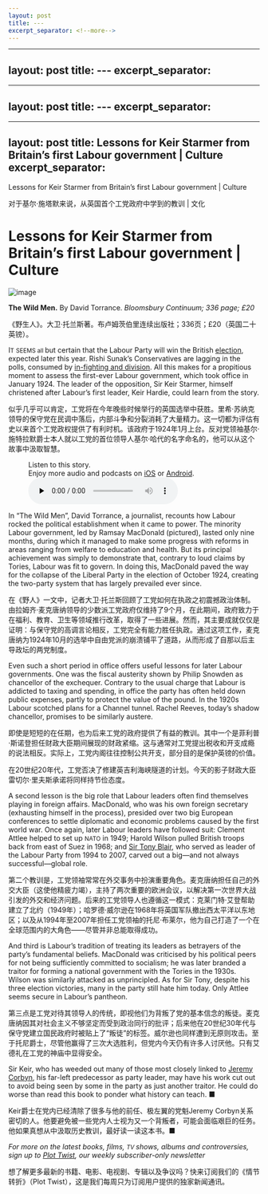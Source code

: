 ```yaml
---
layout: post
title: ---
excerpt_separator: <!--more-->
---
```



<!--more-->

---
layout: post
title: ---
excerpt_separator: <!--more-->
---


<!--more-->

---
layout: post
title: ---
excerpt_separator: <!--more-->
---


<!--more-->

---
layout: post
title: Lessons for Keir Starmer from Britain’s first Labour government | Culture
excerpt_separator: <!--more-->
---


<!--more-->

Lessons for Keir Starmer from Britain’s first Labour government | Culture

对于基尔·施塔默来说，从英国首个工党政府中学到的教训 | 文化


# Lessons for Keir Starmer from Britain’s first Labour government | Culture

![image](https://images.weserv.nl/?url=www.economist.com/img/b/1280/720/90/media-assets/image/20240210_CUP001.jpg)

<div></div><p><b>The Wild Men.</b> By David Torrance. <i>Bloomsbury Continuum; 336 page; £20</i></p>

《野生人》。大卫·托兰斯著。布卢姆茨伯里连续出版社；336页；£20（英国二十英镑）。


<p><span>I</span><small>T</small> <small>SEEMS all </small>but certain that the Labour Party will win the British <a href="https://www.economist.com/the-world-ahead/2023/11/13/rishi-sunak-and-sir-keir-starmer-who-would-actually-bring-change">election</a>, expected later this year. Rishi Sunak’s Conservatives are lagging in the polls, consumed by <a href="https://www.economist.com/britain/2024/02/01/the-search-for-conservative-party-unity">in-fighting and division</a>. All this makes for a propitious moment to assess the first-ever Labour government, which took office in January 1924. The leader of the opposition, Sir Keir Starmer, himself christened after Labour’s first leader, Keir Hardie, could learn from the story.</p>

似乎几乎可以肯定，工党将在今年晚些时候举行的英国选举中获胜。里希·苏纳克领导的保守党在民调中落后，内部斗争和分裂消耗了大量精力。这一切都为评估有史以来首个工党政权提供了有利时机。该政府于1924年1月上台。反对党领袖基尔·施特拉默爵士本人就以工党的首位领导人基尔·哈代的名字命名的，他可以从这个故事中汲取智慧。


<div><figure><div><figcaption>Listen to this story.</figcaption> <span>Enjoy more audio and podcasts on<!-- --> <a href="https://www.economist.comhttps://economist-app.onelink.me/d2eC/bed1b25" id="audio-ios-cta" rel="noreferrer" target="_blank">iOS</a> <!-- -->or<!-- --> <a href="https://www.economist.comhttps://economist-app.onelink.me/d2eC/7f3c199" id="audio-android-cta" rel="noreferrer" target="_blank">Android</a>.</span></div><audio controls="" id="audio-player" preload="none" src="https://www.economist.com/media-assets/audio/081%20Culture%20-%20Britain_s%20Labour%20government%20at%20100-394f1b2aca09a81b80b17d94d2b34eb7.mp3" title="Lessons for Keir Starmer from Britain’s first Labour government"><p>Your browser does not support the &lt;audio&gt; element.</p></audio><div><div></div></div></figure></div><p>In “The Wild Men”, David Torrance, a journalist, recounts how Labour rocked the political establishment when it came to power. The minority Labour government, led by Ramsay MacDonald (pictured), lasted only nine months, during which it managed to make some progress with reforms in areas ranging from welfare to education and health. But its principal achievement was simply to demonstrate that, contrary to loud claims by Tories, Labour was fit to govern. In doing this, MacDonald paved the way for the collapse of the Liberal Party in the election of October 1924, creating the two-party system that has largely prevailed ever since.</p>

在《野人》一文中，记者大卫·托兰斯回顾了工党如何在执政之初震撼政治体制。由拉姆齐·麦克唐纳领导的少数派工党政府仅维持了9个月，在此期间，政府致力于在福利、教育、卫生等领域推行改革，取得了一些进展。然而，其主要成就仅仅是证明：与保守党的高调言论相反，工党完全有能力胜任执政。通过这项工作，麦克唐纳为1924年10月的选举中自由党派的崩溃铺平了道路，从而形成了自那以后主导政坛的两党制度。


<div><div><div id="econ-1"></div></div></div><p>Even such a short period in office offers useful lessons for later Labour governments. One was the fiscal austerity shown by Philip Snowden as chancellor of the exchequer. Contrary to the usual charge that Labour is addicted to taxing and spending, in office the party has often held down public expenses, partly to protect the value of the pound. In the 1920s Labour scotched plans for a Channel tunnel. Rachel Reeves, today’s shadow chancellor, promises to be similarly austere.</p>

即使是短短的在任期，也为后来工党的政府提供了有益的教训。其中一个是菲利普·斯诺登担任财政大臣期间展现的财政紧缩。这与通常对工党提出税收和开支成瘾的说法相反。实际上，工党内阁往往控制公共开支，部分目的是保护英镑的价值。

在20世纪20年代，工党否决了修建英吉利海峡隧道的计划。今天的影子财政大臣雷切尔·里夫斯承诺将同样持节俭态度。


<p>A second lesson is the big role that Labour leaders often find themselves playing in foreign affairs. MacDonald, who was his own foreign secretary (exhausting himself in the process), presided over two big European conferences to settle diplomatic and economic problems caused by the first world war. Once again, later Labour leaders have followed suit: Clement Attlee helped to set up <small>NATO</small> in 1949; Harold Wilson pulled British troops back from east of Suez in 1968; and <a href="https://www.economist.com/britain/2023/07/20/sir-tony-blair-mesmerises-the-labour-party-again">Sir Tony Blair</a>, who served as leader of the Labour Party from 1994 to 2007, carved out a big—and not always successful—global role.</p>

第二个教训是，工党领袖常常在外交事务中扮演重要角色。麦克唐纳担任自己的外交大臣（这使他精疲力竭），主持了两次重要的欧洲会议，以解决第一次世界大战引发的外交和经济问题。后来的工党领导人也遵循这一模式：克莱门特·艾登帮助建立了北约（1949年）；哈罗德·威尔逊在1968年将英国军队撤出西太平洋以东地区；以及从1994年至2007年担任工党领袖的托尼·布莱尔，他为自己打造了一个在全球范围内的大角色——尽管并非总能取得成功。


<p>And third is Labour’s tradition of treating its leaders as betrayers of the party’s fundamental beliefs. MacDonald was criticised by his political peers for not being sufficiently committed to socialism; he was later branded a traitor for forming a national government with the Tories in the 1930s. Wilson was similarly attacked as unprincipled. As for Sir Tony, despite his three election victories, many in the party still hate him today. Only Attlee seems secure in Labour’s pantheon.</p>

第三点是工党对待其领导人的传统，即视他们为背叛了党的基本信念的叛徒。麦克唐纳因其对社会主义不够坚定而受到政治同行的批评；后来他在20世纪30年代与保守党建立国民政府时被贴上了“叛徒”的标签。威尔逊也同样遭到无原则攻击。至于托尼爵士，尽管他赢得了三次大选胜利，但党内今天仍有许多人讨厌他。只有艾德礼在工党的神庙中显得安全。


<p>Sir Keir, who has weeded out many of those most closely linked to <a href="https://www.economist.com/britain/2023/10/24/liz-truss-and-jeremy-corbyn-still-haunt-british-politics">Jeremy Corbyn</a>, his far-left predecessor as party leader, may have his work cut out to avoid being seen by some in the party as just another traitor. He could do worse than read this book to ponder what history can teach. <span>■</span></p>

Keir爵士在党内已经清除了很多与他的前任、极左翼的党魁Jeremy Corbyn关系密切的人。他要避免被一些党内人士视为又一个背叛者，可能会面临艰巨的任务。他如果真想从中汲取历史教训，最好读一读这本书。■


<p><i>For more on the latest books, films, <small>TV </small>shows, albums and controversies, sign up to <a href="https://www.economist.com/culture/2022/11/23/introducing-plot-twist-our-new-culture-newsletter">Plot Twist</a>, our weekly subscriber-only newsletter</i></p>

想了解更多最新的书籍、电影、电视剧、专辑以及争议吗？快来订阅我们的《情节转折》（Plot Twist），这是我们每周只为订阅用户提供的独家新闻通讯。